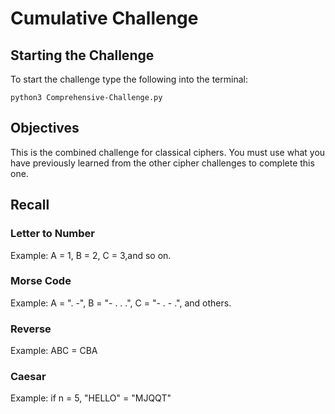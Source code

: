 # Cumulative Challenge

## Starting the Challenge

To start the challenge type the following into the terminal:

```language-shell
python3 Comprehensive-Challenge.py
```

## Objectives

This is the combined challenge for classical ciphers.
You must use what you have previously learned from the other cipher challenges to complete this one.

## Recall
### Letter to Number
Example: A = 1, B = 2, C = 3,and so on.

### Morse Code
Example: A = ". -", B = "- . . .", C = "- . - .", and others.

### Reverse
Example: ABC = CBA

### Caesar
Example: if n = 5, "HELLO" = "MJQQT"

